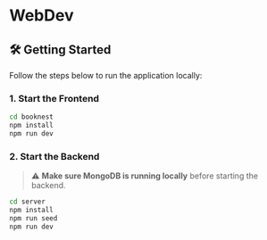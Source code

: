 # WebDev

## 🛠️ Getting Started

Follow the steps below to run the application locally:

### 1. Start the Frontend

```bash
cd booknest
npm install
npm run dev
```

### 2. Start the Backend

> ⚠️ **Make sure MongoDB is running locally** before starting the backend.

```bash
cd server
npm install
npm run seed
npm run dev
```